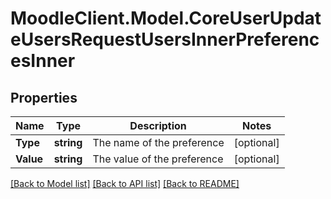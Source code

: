 # MoodleClient.Model.CoreUserUpdateUsersRequestUsersInnerPreferencesInner

## Properties

Name | Type | Description | Notes
------------ | ------------- | ------------- | -------------
**Type** | **string** | The name of the preference | [optional] 
**Value** | **string** | The value of the preference | [optional] 

[[Back to Model list]](../README.md#documentation-for-models) [[Back to API list]](../README.md#documentation-for-api-endpoints) [[Back to README]](../README.md)

